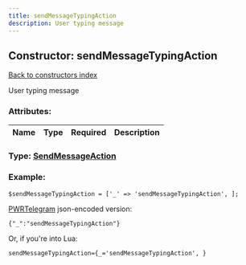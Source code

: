 ```yaml
---
title: sendMessageTypingAction
description: User typing message
---
```

## Constructor: sendMessageTypingAction  
[Back to constructors index](index.md)



User typing message

### Attributes:

| Name     |    Type       | Required | Description |
|----------|:-------------:|:--------:|------------:|



### Type: [SendMessageAction](../types/SendMessageAction.md)


### Example:

```
$sendMessageTypingAction = ['_' => 'sendMessageTypingAction', ];
```  

[PWRTelegram](https://pwrtelegram.xyz) json-encoded version:

```
{"_":"sendMessageTypingAction"}
```


Or, if you're into Lua:  


```
sendMessageTypingAction={_='sendMessageTypingAction', }

```


